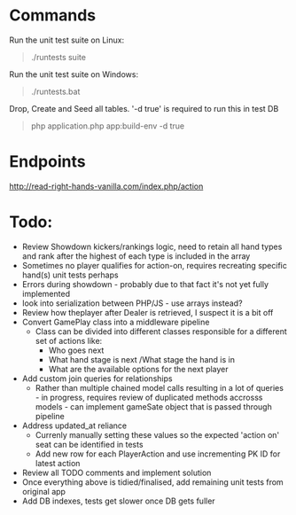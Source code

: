 # Commands

Run the unit test suite on Linux:

>./runtests suite

Run the unit test suite on Windows:

>./runtests.bat

Drop, Create and Seed all tables. '-d true' is required to run this in test DB

> php application.php app:build-env -d true

# Endpoints

http://read-right-hands-vanilla.com/index.php/action

# Todo:
- Review Showdown kickers/rankings logic, need to retain all hand types and rank after the highest of each type is included in the array
- Sometimes no player qualifies for action-on, requires recreating specific hand(s) unit tests perhaps
- Errors during showdown - probably due to that fact it's not yet fully implemented
- look into serialization between PHP/JS - use arrays instead?
- Review how theplayer after Dealer is retrieved, I suspect it is a bit off
- Convert GamePlay class into a middleware pipeline
    - Class can be divided into different classes responsible for a different set of actions like:
        - Who goes next
        - What hand stage is next /What stage the hand is in
        - What are the available options for the next player
- Add custom join queries for relationships
    - Rather than multiple chained model calls resulting in a lot of queries - in progress, requires review of duplicated methods accrosss models - can implement gameSate object that is passed through pipeline
- Address updated_at reliance
    - Currenly manually setting these values so the expected 'action on' seat can be identified in tests
    - Add new row for each PlayerAction and use incrementing PK ID for latest action
- Review all TODO comments and implement solution
- Once everything above is tidied/finalised, add remaining unit tests from original app
- Add DB indexes, tests get slower once DB gets fuller
